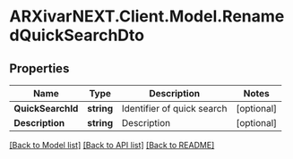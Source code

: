 # ARXivarNEXT.Client.Model.RenamedQuickSearchDto
## Properties

Name | Type | Description | Notes
------------ | ------------- | ------------- | -------------
**QuickSearchId** | **string** | Identifier of quick search | [optional] 
**Description** | **string** | Description | [optional] 

[[Back to Model list]](../README.md#documentation-for-models) [[Back to API list]](../README.md#documentation-for-api-endpoints) [[Back to README]](../README.md)

